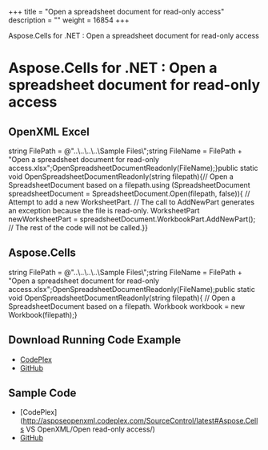 +++
title = "Open a spreadsheet document for read-only access" 
description = "" 
weight = 16854 
+++

Aspose.Cells for .NET : Open a spreadsheet document for read-only access  

# Aspose.Cells for .NET : Open a spreadsheet document for read-only access


## OpenXML Excel

string FilePath = @"..\\..\\..\\..\\Sample Files\\";string FileName = FilePath + "Open a spreadsheet document for read-only access.xlsx";OpenSpreadsheetDocumentReadonly(FileName);}public static void OpenSpreadsheetDocumentReadonly(string filepath){// Open a SpreadsheetDocument based on a filepath.using (SpreadsheetDocument spreadsheetDocument = SpreadsheetDocument.Open(filepath, false)){    // Attempt to add a new WorksheetPart.    // The call to AddNewPart generates an exception because the file is read-only.    WorksheetPart newWorksheetPart = spreadsheetDocument.WorkbookPart.AddNewPart<WorksheetPart>();    // The rest of the code will not be called.}}

## Aspose.Cells

string FilePath = @"..\\..\\..\\..\\Sample Files\\";string FileName = FilePath + "Open a spreadsheet document for read-only access.xlsx";OpenSpreadsheetDocumentReadonly(FileName);public static void OpenSpreadsheetDocumentReadonly(string filepath){  // Open a SpreadsheetDocument based on a filepath.  Workbook workbook = new Workbook(filepath);}

## Download Running Code Example

*   [CodePlex](https://asposeopenxml.codeplex.com/releases/view/616479)
*   [GitHub](https://github.com/aspose-cells/Aspose.Cells-for-.NET/releases/tag/AsposeCellsVsOpenXMLv1.1)

## Sample Code

*   [CodePlex](http://asposeopenxml.codeplex.com/SourceControl/latest#Aspose.Cells VS OpenXML/Open read-only access/)
*   [GitHub](https://github.com/aspose-cells/Aspose.Cells-for-.NET/tree/master/Plugins/Aspose.Cells%20Vs%20OpenXML%20Spreadsheets/Aspose.Cells%20VS%20OpenXML/Open%20read-only%20access)

